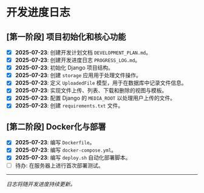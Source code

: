 # 开发进度日志

## [第一阶段] 项目初始化和核心功能

-   [x] **2025-07-23**: 创建开发计划文档 `DEVELOPMENT_PLAN.md`。
-   [x] **2025-07-23**: 创建开发进度日志 `PROGRESS_LOG.md`。
-   [x] **2025-07-23**: 初始化 Django 项目结构。
-   [x] **2025-07-23**: 创建 `storage` 应用用于处理文件操作。
-   [x] **2025-07-23**: 定义 `UploadedFile` 模型，用于在数据库中记录文件信息。
-   [x] **2025-07-23**: 实现文件上传、列表、下载和删除的视图与模板。
-   [x] **2025-07-23**: 配置 Django 的 `MEDIA_ROOT` 以处理用户上传的文件。
-   [x] **2025-07-23**: 创建 `requirements.txt` 文件。

## [第二阶段] Docker化与部署

-   [x] **2025-07-23**: 编写 `Dockerfile`。
-   [x] **2025-07-23**: 编写 `docker-compose.yml`。
-   [x] **2025-07-23**: 编写 `deploy.sh` 自动化部署脚本。
-   [ ] 待办: 在服务器上进行首次部署测试。

---
*日志将随开发进度持续更新。*
